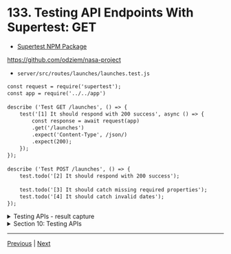 # 133. Testing API Endpoints With Supertest: GET

-   [Supertest NPM Package](https://www.npmjs.com/package/supertest)


https://github.com/odziem/nasa-project

-   `server/src/routes/launches/launches.test.js`

```
const request = require('supertest');
const app = require('../../app')

describe ('Test GET /launches', () => {
    test('[1] It should respond with 200 success', async () => {
        const response = await request(app)
        .get('/launches')
        .expect('Content-Type', /json/)
        .expect(200);
    });
});

describe ('Test POST /launches', () => {
    test.todo('[2] It should respond with 200 success');
    
    test.todo('[3] It should catch missing required properties');
    test.todo('[4] It should catch invalid dates');
});
```

<details>
  <summary> Testing APIs - result capture </summary>

- run test `npm test-watch`  

<p align="center" >
    <img src="../imags/133_Testing-API-Endpoints-With-Supertest_GET.png" width="90%" > 
</p> 

</details>

<details>
  <summary> Section 10: Testing APIs </summary>

  - [Codebase: testing-apis](../src/10_testing-apis/)

</details>

---

[Previous](./132_Testing-APIs-With-Jest.md) | [Next](./134_Testing-API-Endpoints-With-Supertes_POST.md)